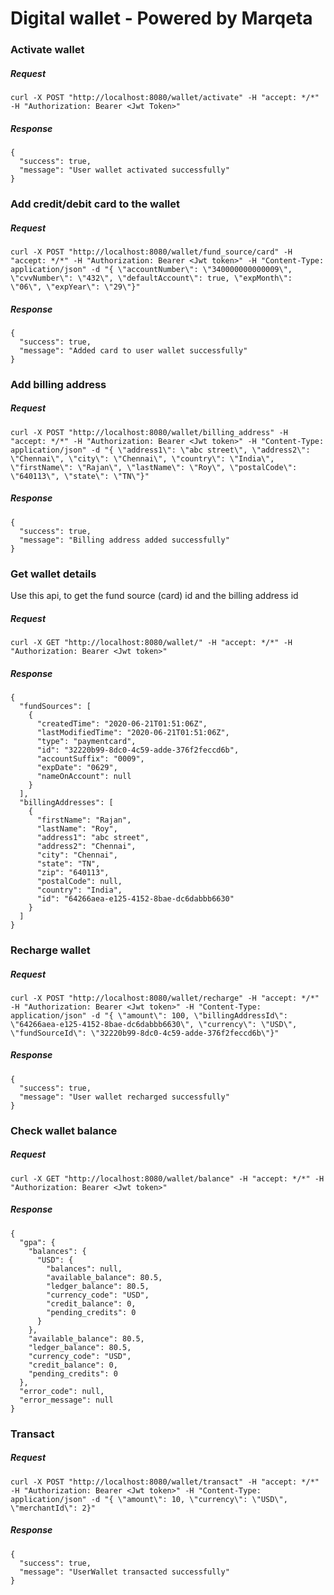 # Digital wallet - Powered by Marqeta
### Activate wallet
##### Request
```
curl -X POST "http://localhost:8080/wallet/activate" -H "accept: */*" -H "Authorization: Bearer <Jwt Token>"
```
##### Response
```
{
  "success": true,
  "message": "User wallet activated successfully"
}
```
### Add credit/debit card to the wallet
##### Request
```
curl -X POST "http://localhost:8080/wallet/fund_source/card" -H "accept: */*" -H "Authorization: Bearer <Jwt token>" -H "Content-Type: application/json" -d "{ \"accountNumber\": \"340000000000009\", \"cvvNumber\": \"432\", \"defaultAccount\": true, \"expMonth\": \"06\", \"expYear\": \"29\"}"
```
##### Response
```
{
  "success": true,
  "message": "Added card to user wallet successfully"
}
```
### Add billing address
##### Request
```
curl -X POST "http://localhost:8080/wallet/billing_address" -H "accept: */*" -H "Authorization: Bearer <Jwt token>" -H "Content-Type: application/json" -d "{ \"address1\": \"abc street\", \"address2\": \"Chennai\", \"city\": \"Chennai\", \"country\": \"India\", \"firstName\": \"Rajan\", \"lastName\": \"Roy\", \"postalCode\": \"640113\", \"state\": \"TN\"}"
```
##### Response
```
{
  "success": true,
  "message": "Billing address added successfully"
}
```
### Get wallet details
Use this api, to get the fund source (card) id and the billing address id
##### Request
```
curl -X GET "http://localhost:8080/wallet/" -H "accept: */*" -H "Authorization: Bearer <Jwt token>"
```
##### Response
```
{
  "fundSources": [
    {
      "createdTime": "2020-06-21T01:51:06Z",
      "lastModifiedTime": "2020-06-21T01:51:06Z",
      "type": "paymentcard",
      "id": "32220b99-8dc0-4c59-adde-376f2feccd6b",
      "accountSuffix": "0009",
      "expDate": "0629",
      "nameOnAccount": null
    }
  ],
  "billingAddresses": [
    {
      "firstName": "Rajan",
      "lastName": "Roy",
      "address1": "abc street",
      "address2": "Chennai",
      "city": "Chennai",
      "state": "TN",
      "zip": "640113",
      "postalCode": null,
      "country": "India",
      "id": "64266aea-e125-4152-8bae-dc6dabbb6630"
    }
  ]
}
```
### Recharge wallet
##### Request
```
curl -X POST "http://localhost:8080/wallet/recharge" -H "accept: */*" -H "Authorization: Bearer <Jwt token>" -H "Content-Type: application/json" -d "{ \"amount\": 100, \"billingAddressId\": \"64266aea-e125-4152-8bae-dc6dabbb6630\", \"currency\": \"USD\", \"fundSourceId\": \"32220b99-8dc0-4c59-adde-376f2feccd6b\"}"
```

##### Response
```
{
  "success": true,
  "message": "User wallet recharged successfully"
}
```

### Check wallet balance
##### Request
```
curl -X GET "http://localhost:8080/wallet/balance" -H "accept: */*" -H "Authorization: Bearer <Jwt token>"
```
##### Response
```
{
  "gpa": {
    "balances": {
      "USD": {
        "balances": null,
        "available_balance": 80.5,
        "ledger_balance": 80.5,
        "currency_code": "USD",
        "credit_balance": 0,
        "pending_credits": 0
      }
    },
    "available_balance": 80.5,
    "ledger_balance": 80.5,
    "currency_code": "USD",
    "credit_balance": 0,
    "pending_credits": 0
  },
  "error_code": null,
  "error_message": null
}
```
### Transact 
##### Request
```
curl -X POST "http://localhost:8080/wallet/transact" -H "accept: */*" -H "Authorization: Bearer <Jwt token>" -H "Content-Type: application/json" -d "{ \"amount\": 10, \"currency\": \"USD\", \"merchantId\": 2}"
```

##### Response
```
{
  "success": true,
  "message": "UserWallet transacted successfully"
}
```